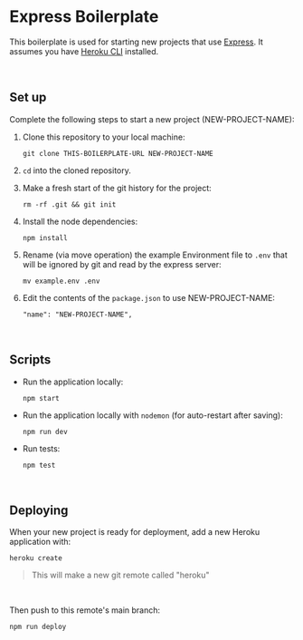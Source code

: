 # Express Boilerplate

This boilerplate is used for starting new projects that use [Express](https://expressjs.com/). It assumes you have [Heroku CLI](https://devcenter.heroku.com/articles/heroku-cli) installed.

<br>

## Set up
Complete the following steps to start a new project (NEW-PROJECT-NAME):

1. Clone this repository to your local machine:

    `git clone THIS-BOILERPLATE-URL NEW-PROJECT-NAME`

2. `cd` into the cloned repository.

3. Make a fresh start of the git history for the project:

    `rm -rf .git && git init`

4. Install the node dependencies:
    
    `npm install`

5. Rename (via move operation) the example Environment file to `.env` that will be ignored by git and read by the express server:

    `mv example.env .env`

6. Edit the contents of the `package.json` to use NEW-PROJECT-NAME: 

    `"name": "NEW-PROJECT-NAME",`

<br>

## Scripts

* Run the application locally: 

    `npm start`

* Run the application locally with `nodemon` (for auto-restart after saving): 

    `npm run dev`

* Run tests: 

    `npm test`

<br>

## Deploying

When your new project is ready for deployment, add a new Heroku application with: 

`heroku create`

> This will make a new git remote called "heroku"

<br>

Then push to this remote's main branch:

`npm run deploy`
